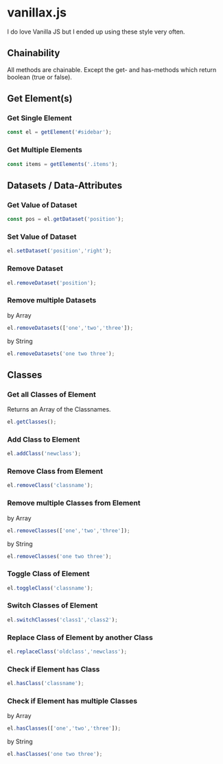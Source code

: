 # vanillax.js
I do love Vanilla JS but I ended up using these style very often.

## Chainability

All methods are chainable. Except the get- and has-methods which return boolean (true or false).

## Get Element(s)

### Get Single Element
```js
const el = getElement('#sidebar');
```

### Get Multiple Elements
```js
const items = getElements('.items');
```

## Datasets / Data-Attributes

### Get Value of Dataset
```js
const pos = el.getDataset('position');
```

### Set Value of Dataset
```js
el.setDataset('position','right');
```

### Remove Dataset
```js
el.removeDataset('position');
```

### Remove multiple Datasets

by Array
```js
el.removeDatasets(['one','two','three']);
```

by String
```js
el.removeDatasets('one two three');
```

## Classes

### Get all Classes of Element
Returns an Array of the Classnames.
```js
el.getClasses();
```

### Add Class to Element
```js
el.addClass('newclass');
```

### Remove Class from Element
```js
el.removeClass('classname');
```

### Remove multiple Classes from Element 

by Array
```js
el.removeClasses(['one','two','three']);
```

by String
```js
el.removeClasses('one two three');
```

### Toggle Class of Element
```js
el.toggleClass('classname');
```

### Switch Classes of Element
```js
el.switchClasses('class1','class2');
```

### Replace Class of Element by another Class
```js
el.replaceClass('oldclass','newclass');
```

### Check if Element has Class
```js
el.hasClass('classname');
```

### Check if Element has multiple Classes 

by Array
```js
el.hasClasses(['one','two','three']);
```

by String
```js
el.hasClasses('one two three');
```


